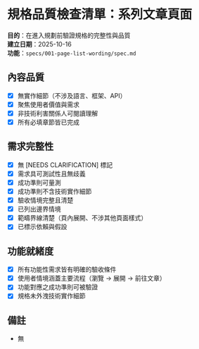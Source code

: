 # 規格品質檢查清單：系列文章頁面

**目的**：在進入規劃前驗證規格的完整性與品質  
**建立日期**：2025-10-16  
**功能**：`specs/001-page-list-wording/spec.md`

## 內容品質

- [X] 無實作細節（不涉及語言、框架、API）
- [X] 聚焦使用者價值與需求
- [X] 非技術利害關係人可閱讀理解
- [X] 所有必填章節皆已完成

## 需求完整性

- [X] 無 [NEEDS CLARIFICATION] 標記
- [X] 需求具可測試性且無歧義
- [X] 成功準則可量測
- [X] 成功準則不含技術實作細節
- [X] 驗收情境完整且清楚
- [X] 已列出邊界情境
- [X] 範疇界線清楚（頁內展開、不涉其他頁面樣式）
- [X] 已標示依賴與假設

## 功能就緒度

- [X] 所有功能性需求皆有明確的驗收條件
- [X] 使用者情境涵蓋主要流程（瀏覽 → 展開 → 前往文章）
- [X] 功能對應之成功準則可被驗證
- [X] 規格未外洩技術實作細節

## 備註

- 無

